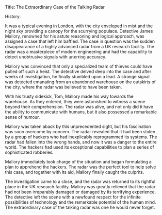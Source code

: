 Title: The Extraordinary Case of the Talking Radar

History:

It was a typical evening in London, with the city enveloped in mist and the night sky providing a canopy for the scurrying populace. Detective James Mallory, renowned for his astute reasoning and logical approach, was assigned a case that left him baffled. The case in question was the sudden disappearance of a highly advanced radar from a UK research facility. The radar was a masterpiece of modern engineering and had the capability to detect unobtrusive signals with unerring accuracy.

Mallory was convinced that only a specialized team of thieves could have pulled off such a heist. The detective delved deep into the case and after weeks of investigation, he finally stumbled upon a lead. A strange signal was detected emanating from an abandoned warehouse on the outskirts of the city, where the radar was believed to have been taken.

With his trusty sidekick, Tom, Mallory made his way towards the warehouse. As they entered, they were astonished to witness a scene beyond their comprehension. The radar was alive, and not only did it have the ability to communicate with humans, but it also possessed a remarkable sense of humour.

Mallory was taken aback by this unprecedented sight, but his fascination was soon overcome by concern. The radar revealed that it had been stolen by a group of hackers who had inexplicably reprogrammed its systems. The radar had fallen into the wrong hands, and now it was a danger to the entire world. The hackers had used its exceptional capabilities to plan a series of sophisticated robberies.

Mallory immediately took charge of the situation and began formulating a plan to apprehend the hackers. The radar was the perfect tool to help solve this case, and together with its aid, Mallory finally caught the culprits.

The investigation came to a close, and the radar was returned to its rightful place in the UK research facility. Mallory was greatly relieved that the radar had not been irreparably damaged or damaged by its terrifying experience. The detective left the scene with a newfound respect for the infinite possibilities of technology and the remarkable potential of the human mind. The extraordinary case of the talking radar was one he would never forget.